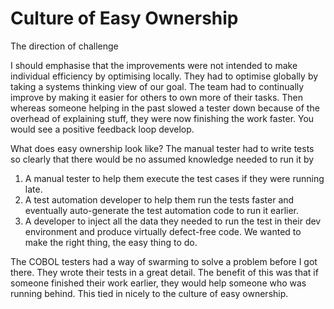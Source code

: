 # Culture of Easy Ownership

The direction of challenge 

I should emphasise that the improvements were not intended to make individual efficiency by optimising locally. They had to optimise globally by taking a systems thinking view of our goal. The team had to continually improve by making it easier for others to own more of their tasks. Then whereas someone helping in the past slowed a tester down because of the overhead of explaining stuff, they were now finishing the work faster. You would see a positive feedback loop develop.

What does easy ownership look like? The manual tester had to write tests so clearly that there would be no assumed knowledge needed to run it by
1. A manual tester to help them execute the test cases if they were running late.
2. A test automation developer to help them run the tests faster and eventually auto-generate the test automation code to run it earlier.
3. A developer to inject all the data they needed to run the test in their dev environment and produce virtually defect-free code. We wanted to make the right thing, the easy thing to do.

The COBOL testers had a way of swarming to solve a problem before I got there. They wrote their tests in a great detail. The benefit of this was that if someone finished their work earlier, they would help someone who was running behind. This tied in nicely to the culture of easy ownership. 
